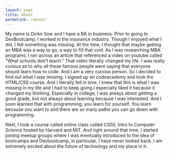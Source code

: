 ```yaml
---
layout: page
title: About
permalink: /about/
---
```


My name is Dicko Sow and I have a BA in business. Prior to going to DevBootcamp, I worked in the insurance industry. Though I enjoyed what I did, I felt something was missing. At the time, I thought that maybe getting an MBA was a way to go, a way to fill that void. As I was researching MBA programs, I ran across an article that referenced a video on youtube called "What schools don't teach." That video literally changed my life. I was really curious as to why all these famous people were saying that everyone should learn how to code. And I am a very curious person. So I decided to find out what I was missing. I signed up on codeacademy and took the HTML/CSS course. And I literally fell in love. I knew that this is what I was missing in my life and I had to keep going.I especially liked it because it changed my thinking. Especially in college, I was always about getting a good grade, but not always about learning because I was interested. And I soon learned that with programming, you learn for yourself. You learn because you want to and there are so many paths you can go down with programming.  

Next, I took a course called online class called CS50, Intro to Computer Science hosted by Harvard and MIT. And right around that time, I started joining meetup groups where I was eventually introduced to the idea of bootcamps and Devbootcamp, in particular. I have never looked back. I am extremely excited about the future of technology and my place in it. 